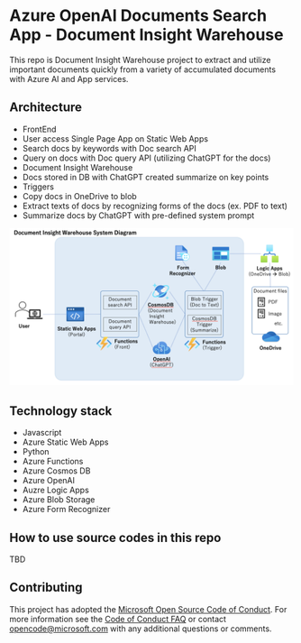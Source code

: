 # Azure OpenAI Documents Search App - Document Insight Warehouse

This repo is Document Insight Warehouse project to extract and utilize important documents quickly from a variety of accumulated documents with Azure AI and App services.

## Architecture
- FrontEnd
 - User access Single Page App on Static Web Apps
 - Search docs by keywords with Doc search API
 - Query on docs with Doc query API (utilizing ChatGPT for the docs)
- Document Insight Warehouse
 - Docs stored in DB with ChatGPT created summarize on key points
- Triggers
 - Copy docs in OneDrive to blob
 - Extract texts of docs by recognizing forms of the docs (ex. PDF to text)
 - Summarize docs by ChatGPT with pre-defined system prompt

![Document Insight Warehouse System Diagram](img/DIWHsystemdiagram.png)

## Technology stack

* Javascript
* Azure Static Web Apps
* Python
* Azure Functions
* Azure Cosmos DB
* Azure OpenAI
* Auzre Logic Apps
* Azure Blob Storage
* Azure Form Recognizer

## How to use source codes in this repo

TBD

## Contributing

This project has adopted the [Microsoft Open Source Code of Conduct](https://opensource.microsoft.com/codeofconduct/). For more information see the [Code of Conduct FAQ](https://opensource.microsoft.com/codeofconduct/faq/) or contact [opencode@microsoft.com](mailto:opencode@microsoft.com) with any additional questions or comments.